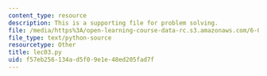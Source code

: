 ```yaml
---
content_type: resource
description: This is a supporting file for problem solving.
file: /media/https%3A/open-learning-course-data-rc.s3.amazonaws.com/6-00sc-introduction-to-computer-science-and-programming-spring-2011/f57eb256134ad5f09e1e48ed205fad7f_lec03.py
file_type: text/python-source
resourcetype: Other
title: lec03.py
uid: f57eb256-134a-d5f0-9e1e-48ed205fad7f
---
```

